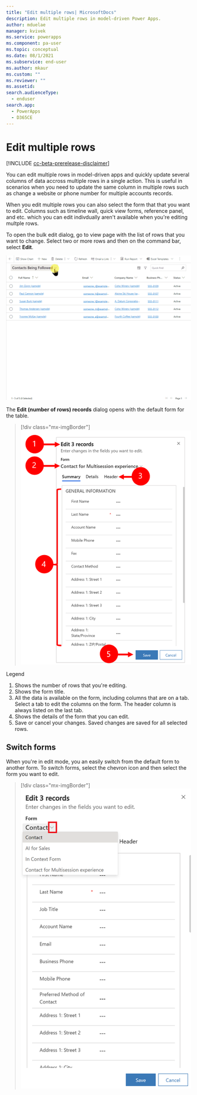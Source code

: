 ```yaml
---
title: "Edit multiple rows| MicrosoftDocs"
description: Edit multiple rows in model-driven Power Apps.
author: mduelae
manager: kvivek
ms.service: powerapps
ms.component: pa-user
ms.topic: conceptual
ms.date: 08/1/2021
ms.subservice: end-user
ms.author: mkaur
ms.custom: ""
ms.reviewer: ""
ms.assetid: 
search.audienceType: 
  - enduser
search.app: 
  - PowerApps
  - D365CE
---
```


 # Edit multiple rows
 
 [!INCLUDE [cc-beta-prerelease-disclaimer](../includes/cc-beta-prerelease-disclaimer.md)]
 
You can edit multiple rows in model-driven apps and quickly update several columns of data accross multiple rows in a single action. This is useful in scenarios when you need to update the same column in multiple rows such as change a website or phone number for multiple accounts records.

When you edit multiple rows you can also select the form that that you want to edit. Columns such as timeline wall, quick view forms, reference panel, and etc. which you can edit indivdually aren't available when you're editing multple rows.

To open the bulk edit dialog, go to view page with the list of rows that you want to change. Select two or more rows and then on the command bar, select **Edit**.

![Edit multiple rows.](media/bulk-edit.gif "Edit multiple rows")


The **Edit (number of rows) records** dialog opens with the default form for the table.

> [!div class="mx-imgBorder"]
> ![How to user bulk edit](media/bulk-edit-legend.png "How to use bulk edit")

Legend

1. Shows the number of rows that you're editing.
2. Shows the form title. 
3. All the data is available on the form, including columns that are on a tab. Select a tab to edit the columns on the form. The header column is always listed on the last tab. 
4. Shows the details of the form that you can edit.
5. Save or cancel your changes. Saved changes are saved for all selected rows.

## Switch forms

When you're in edit mode, you an easily switch from the default form to another form. To switch forms, select the chevron icon and then select the form you want to edit.

> [!div class="mx-imgBorder"]
> ![Switch to another form.](media/bult-edit-change-form.png "Switch to another form.")

